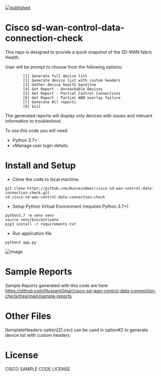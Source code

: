 [![published](https://static.production.devnetcloud.com/codeexchange/assets/images/devnet-published.svg)](https://developer.cisco.com/codeexchange/github/repo/HusseinOmar/cisco-sd-wan-control-data-connection-check)
# Cisco sd-wan-control-data-connection-check

This repo is designed to provide a quick snapshot of the SD-WAN fabric Health.

User will be prompt to choose from the following options:
```
        [1] Generate full device list
        [2] Generate device list with custom headers
        [3] Gather device health baseline
        [4] Get Report - Unreachable Devices
        [5] Get Report - Partial Control Connections
        [6] Get Report - Partial WAN overlay failure
        [7] Generate All reports
        [8] Exit
```

The generated reports will display only devices with issues and relevant information to troubleshoot.

To use this code you will need:

* Python 3.7+
* vManage user login details.

# Install and Setup

- Clone the code to local machine.

```
git clone https://github.com/HusseinOmar/cisco-sd-wan-control-data-connection-check.git
cd cisco-sd-wan-control-data-connection-check
```
- Setup Python Virtual Environment (requires Python 3.7+)

```
python3.7 -m venv venv
source venv/bin/activate
pip3 install -r requirements.txt
```

- Run application file
```
python3 app.py
```
![image](https://user-images.githubusercontent.com/25336119/130369414-55ea13fd-8766-4ea9-9fc0-6f7d308226be.png)

# Sample Reports
Sample Reports generated with this code are here https://github.com/HusseinOmar/cisco-sd-wan-control-data-connection-check/tree/main/sample-reports

# Other Files
[templateHeaders-option[2].csv] can be used in option#2 to generate device list with custom headers

# License
CISCO SAMPLE CODE LICENSE
